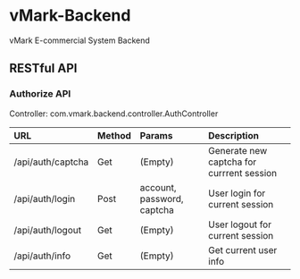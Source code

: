 # vMark-Backend
vMark E-commercial System Backend

## RESTful API
### Authorize API
Controller: com.vmark.backend.controller.AuthController

| URL               | Method | Params                     | Description                               |
|:------------------|:-------|:---------------------------|:------------------------------------------|
| /api/auth/captcha | Get    | (Empty)                    | Generate new captcha for currrent session |
| /api/auth/login   | Post   | account, password, captcha | User login for current session            |
| /api/auth/logout  | Get    | (Empty)                    | User logout for current session           |
| /api/auth/info    | Get    | (Empty)                    | Get current user info                     |

